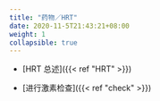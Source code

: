 ```yaml
---
title: "药物／HRT"
date: 2020-11-5T21:43:21+08:00
weight: 1
collapsible: true
---
```


- [HRT 总述]({{< ref "HRT" >}})

- [进行激素检查]({{< ref "check" >}})
